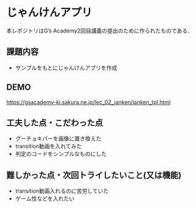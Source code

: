# じゃんけんアプリ

本レポジトリはG’s Academy2回目講義の提出のために作られたものである．




## 課題内容

- サンプルをもとにじゃんけんアプリを作成

## DEMO
https://gsacademy-ki.sakura.ne.jp/lec_02_janken/janken_tpl.html


## 工夫した点・こだわった点

- グーチョキパーを画像に置き換えた
- transition動画を入れてみた
- 判定のコードをシンプルなものにした

## 難しかった点・次回トライしたいこと(又は機能)

- transition動画入れるのに苦労していた
- ゲーム性などを入れたい
